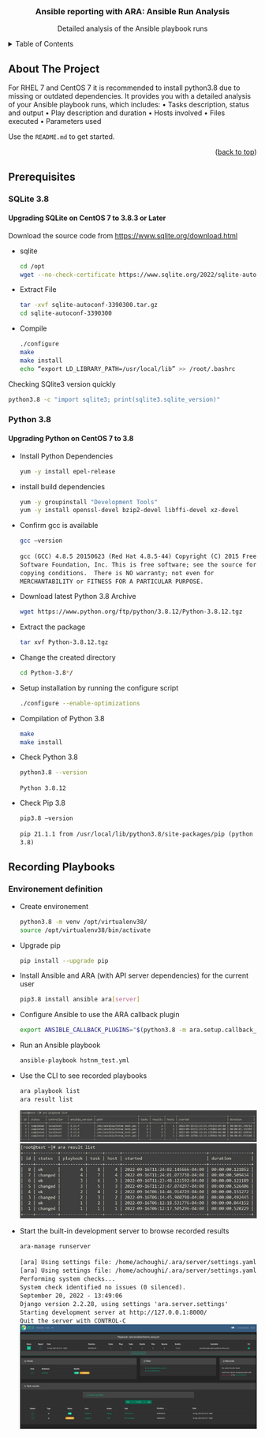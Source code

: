<!-- PROJECT LOGO -->
<br />
<div align="center">
  <h3 align="center">Ansible reporting with ARA: Ansible Run Analysis</h3>
  <p align="center">
    Detailed analysis of the Ansible playbook runs
</div>

<!-- TABLE OF CONTENTS -->
<details>
  <summary>Table of Contents</summary>
  <ol>
    <li>
      <a href="#about-the-project">About The Project</a>
    </li>
    <li>
      <a href="#prerequisites">Prerequisites</a>
      <ul>
        <li><a href="#sqlite-38">SQLite 3.8</a></li>
        <li><a href="#python-38">Python 3.8</a></li>
      </ul>
    </li>
    <li><a href="#recording-playbooks">Recording playbooks</a></li>
  </ol>
</details>

## About The Project

For RHEL 7 and CentOS 7 it is recommended to install python3.8 due to missing or outdated dependencies. 
It provides you with a detailed analysis of your Ansible playbook runs, which includes:
•	Tasks description, status and output
•	Play description and duration
•	Hosts involved
•	Files executed
•	Parameters used

Use the `README.md` to get started.

<p align="right">(<a href="#readme-top">back to top</a>)</p>

## Prerequisites

### SQLite 3.8

#### Upgrading SQLite on CentOS 7 to 3.8.3 or Later
Download the source code from https://www.sqlite.org/download.html
* sqlite
  ```sh
  cd /opt
  wget --no-check-certificate https://www.sqlite.org/2022/sqlite-autoconf-3390300.tar.gz
  ```
* Extract File
   ```sh
  tar -xvf sqlite-autoconf-3390300.tar.gz
  cd sqlite-autoconf-3390300
  ```
 * Compile
    ```sh
   ./configure
   make
   make install
   echo “export LD_LIBRARY_PATH=/usr/local/lib” >> /root/.bashrc
   ```
 Checking SQlite3 version quickly
   ```sh
  python3.8 -c "import sqlite3; print(sqlite3.sqlite_version)"
  ```
### Python 3.8
  #### Upgrading Python on CentOS 7 to 3.8
  * Install Python Dependencies
    ```sh
    yum -y install epel-release
    ```
  * install build dependencies
     ```sh
    yum -y groupinstall "Development Tools"
    yum -y install openssl-devel bzip2-devel libffi-devel xz-devel
    ```
  * Confirm gcc is available
      ```sh
    gcc –version
    ```
    `gcc (GCC) 4.8.5 20150623 (Red Hat 4.8.5-44)
    Copyright (C) 2015 Free Software Foundation, Inc.
    This is free software; see the source for copying conditions.  There is NO
    warranty; not even for MERCHANTABILITY or FITNESS FOR A PARTICULAR PURPOSE.`

  * Download latest Python 3.8 Archive
      ```sh
    wget https://www.python.org/ftp/python/3.8.12/Python-3.8.12.tgz
    ```
  * Extract the package
      ```sh
    tar xvf Python-3.8.12.tgz
    ```
  * Change the created directory
      ```sh
    cd Python-3.8*/
    ```
  * Setup installation by running the configure script
      ```sh
    ./configure --enable-optimizations
    ```
  * Compilation of Python 3.8
      ```sh
    make
    make install
    ```
  * Check Python 3.8
      ```sh
    python3.8 --version
    ```
    `Python 3.8.12`
    
   * Check Pip 3.8
      ```sh
     pip3.8 –version
     ```
     `pip 21.1.1 from /usr/local/lib/python3.8/site-packages/pip (python 3.8)`
    
  ## Recording Playbooks
  ### Environement definition
  * Create environement
       ```sh
     python3.8 -m venv /opt/virtualenv38/
     source /opt/virtualenv38/bin/activate
     ```
   * Upgrade pip
      ```sh
     pip install --upgrade pip
     ```
   * Install Ansible and ARA (with API server dependencies) for the current user
       ```sh
     pip3.8 install ansible ara[server]
     ```
   * Configure Ansible to use the ARA callback plugin
       ```sh
     export ANSIBLE_CALLBACK_PLUGINS="$(python3.8 -m ara.setup.callback_plugins)"
     ```
   * Run an Ansible playbook
       ```sh
     ansible-playbook hstnm_test.yml
     ```
   * Use the CLI to see recorded playbooks
       ```sh
     ara playbook list
     ara result list
     ```
     <img src="images/ara_playbook_list.JPG">
     <img src="images/ara_result_list.JPG">
   * Start the built-in development server to browse recorded results
       ```sh
     ara-manage runserver
     ```
   
     `[ara] Using settings file: /home/achoughi/.ara/server/settings.yaml`<br/>
     `[ara] Using settings file: /home/achoughi/.ara/server/settings.yaml`<br/>
      `Performing system checks...`<br/>
      `System check identified no issues (0 silenced).`<br/>
      `September 20, 2022 - 13:49:06`<br/>
      `Django version 2.2.28, using settings 'ara.server.settings'`<br/>
      `Starting development server at http://127.0.0.1:8000/`<br/>
      `Quit the server with CONTROL-C`<br/>
      <img src="images/ara_capture.JPG">
